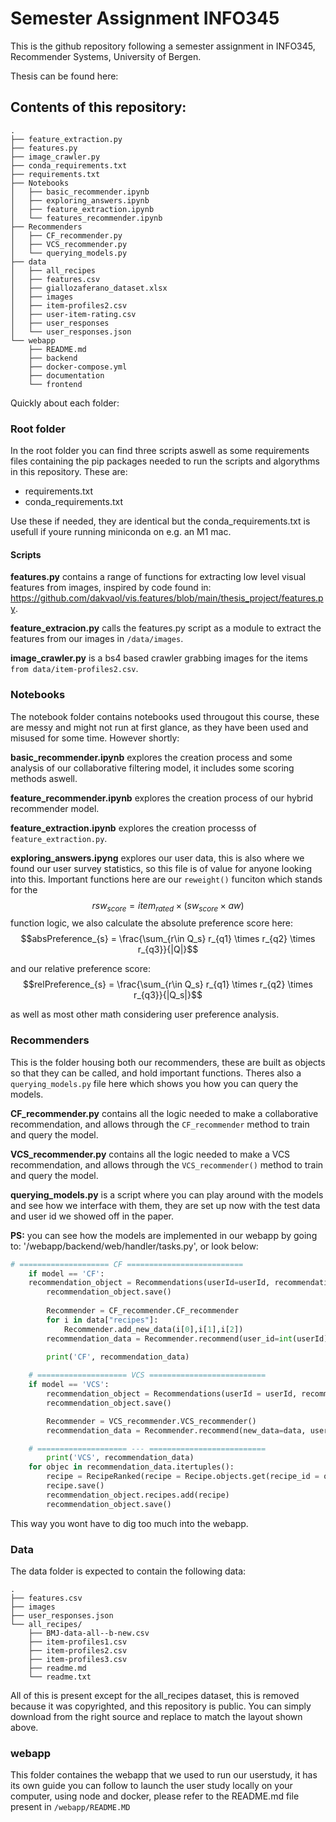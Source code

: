# Semester Assignment INFO345

This is the github repository following a semester assignment in INFO345, Recommender Systems, University of Bergen.

Thesis can be found here:

## Contents of this repository:
```
.
├── feature_extraction.py
├── features.py
├── image_crawler.py
├── conda_requirements.txt
├── requirements.txt
├── Notebooks
│   ├── basic_recommender.ipynb
│   ├── exploring_answers.ipynb
│   ├── feature_extraction.ipynb
│   └── features_recommender.ipynb
├── Recommenders
│   ├── CF_recommender.py
│   ├── VCS_recommender.py
│   └── querying_models.py
├── data
│   ├── all_recipes
│   ├── features.csv
│   ├── giallozaferano_dataset.xlsx
│   ├── images
│   ├── item-profiles2.csv
│   ├── user-item-rating.csv
│   ├── user_responses
│   └── user_responses.json
└── webapp
    ├── README.md
    ├── backend
    ├── docker-compose.yml
    ├── documentation
    └── frontend
```
Quickly about each folder:
### Root folder
In the root folder you can find three scripts aswell as some requirements files containing the pip packages needed to run the scripts and algorythms in this repository. These are:
 - requirements.txt
 - conda_requirements.txt

Use these if needed, they are identical but the conda_requirements.txt is usefull if youre running miniconda on e.g. an M1 mac.
#### Scripts
**features.py** contains a range of functions for extracting low level visual features from images, inspired by code found in: https://github.com/dakvaol/vis.features/blob/main/thesis_project/features.py.

**feature_extracion.py** calls the features.py script as a module to extract the features from our images in `/data/images`.

**image_crawler.py** is a bs4 based crawler grabbing images for the items `from data/item-profiles2.csv`.

### Notebooks
The notebook folder contains notebooks used througout this course, these are messy and might not run at first glance, as they have been used and misused for some time. However shortly:

**basic_recommender.ipynb** explores the creation process and some analysis of our collaborative filtering model, it includes some scoring methods aswell. 

**feature_recommender.ipynb** explores the creation process of our hybrid recommender model.

**feature_extraction.ipynb** explores the creation processs of `feature_extraction.py`.

**exploring_answers.ipyng** explores our user data, this is also where we found our user survey statistics, so this file is of value for anyone looking into this. Important functions here are our `reweight()` funciton which stands for the 
$$rsw_{score}= item_{rated} \times (sw_{score} \times aw)$$
function logic, we also calculate the absolute preference score here:
$$absPreference_{s} = \frac{\sum_{r\in Q_s} r_{q1}  \times r_{q2} \times r_{q3}}{|Q|}$$

and our relative preference score:
$$relPreference_{s} = \frac{\sum_{r\in Q_s} r_{q1}  \times r_{q2} \times r_{q3}}{|Q_s|}$$

as well as most other math considering user preference analysis.

### Recommenders 
This is the folder housing both our recommenders, these are built as objects so that they can be called, and hold important functions. Theres also a `querying_models.py` file here which shows you how you can query the models.

**CF_recommender.py** contains all the logic needed to make a collaborative recommendation, and allows through the `CF_recommender` method to train and query the model. 

**VCS_recommender.py** contains all the logic needed to make a VCS recommendation, and allows through the `VCS_recommender()` method to train and query the model.

**querying_models.py** is a script where you can play around with the models and see how we interface with them, they are set up now with the test data and user id we showed off in the paper.

**PS:** you can see how the models are implemented in our webapp by going to: '/webapp/backend/web/handler/tasks.py', or look below:
```python
# ==================== CF ==========================
    if model == 'CF':
    recommendation_object = Recommendations(userId=userId, recommendation_model = model)
        recommendation_object.save()
         
        Recommender = CF_recommender.CF_recommender
        for i in data["recipes"]:
            Recommender.add_new_data(i[0],i[1],i[2])
        recommendation_data = Recommender.recommend(user_id=int(userId), top_recipes=30)
        
        print('CF', recommendation_data)

    # ==================== VCS ==========================
    if model == 'VCS':
        recommendation_object = Recommendations(userId = userId, recommendation_model = model)
        recommendation_object.save()

        Recommender = VCS_recommender.VCS_recommender()
        recommendation_data = Recommender.recommend(new_data=data, user_id=int(userId))

    # ==================== --- ==========================
        print('VCS', recommendation_data)
    for objec in recommendation_data.itertuples():
        recipe = RecipeRanked(recipe = Recipe.objects.get(recipe_id = objec.recipe), rank=1)
        recipe.save()
        recommendation_object.recipes.add(recipe)
        recommendation_object.save()
```
This way you wont have to dig too much into the webapp.


### Data
The data folder is expected to contain the following data:
```
.
├── features.csv
├── images
├── user_responses.json
└── all_recipes/
    ├── BMJ-data-all--b-new.csv
    ├── item-profiles1.csv
    ├── item-profiles2.csv
    ├── item-profiles3.csv
    ├── readme.md
    └── readme.txt
```
All of this is present except for the all_recipes dataset, this is removed because it was copyrighted, and this repository is public. You can simply download from the right source and replace to match the layout shown above.

### webapp
This folder containes the webapp that we used to run our userstudy, it has its own guide you can follow to launch the user study locally on your computer, using node and docker, please refer to the README.md file present in `/webapp/README.MD`
